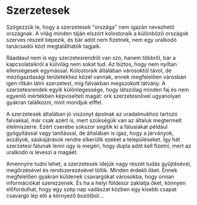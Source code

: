 # Szerzetesek

Szögezzük le, hogy a szerzetesek "országa" nem igazán nevezhető országnak. A világ minden táján elszórt kolostoraik a különböző országok szerves részeit képezik, és bár adót nem fizetnek, nem egy uralkodó tanácsadói közt megtalálhatók tagjaik.

Ráadásul nem is egy szerzetesrendről van szó, hanem többről, bár a kapcsolataikról a külvilág nem sokat tud. Az biztos, hogy nem nyíltan ellenségesek egymással. Kolostoraik általában városoktól távol, de mezőgazdasági területekhez közel vannak, ennek megfelelően városban igen ritkán látni szerzetest, míg falvakban megszokott látvány. A szerzetesrendek egyik különlegessége, hogy látszólag minden faj és nem egyenlő mértékben képviselteti magát: ork szerzetesnővel ugyanolyan gyakran találkozni, mint mondjuk elffel.

A szerzetesek általában jó viszonyt ápolnak az uradalmukhoz tartozó falvakkal, már csak azért is, mert szükségük van az általuk megtermelt élelmiszerre. Ezért cserébe sokszor segítik ki a falusiakat például gyógyítással vagy tanítással, de általában is igaz, hogy a járványok, aszályok, sáskajárások rendre elkerülik ezeket a településeket. Így hát szerzetesi falunak lenni úgy is megéri, hogy dupla adót kell fizetni, mert az uralkodó is leveszi a magáét.

Amennyire tudni lehet, a szerzetesek idejük nagy részét tudás gyűjtésével, megőrzésével és rendszerezésével töltik. Minden érdekli őket. Ennek megfelelően gyakran küldenek csavargókat városokba, hogy onnan információkat szerezzenek. És ha a helyi földesúr zaklatja őket, könnyen előfordulhat, hogy egy szép nap vadászat közben egy kisebb csapat csavargó lép elő a környező bozótból…
